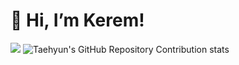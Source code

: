 # 👋 Hi, I’m Kerem! #
![](https://komarev.com/ghpvc/?username=keremcirakoglu&color=green&style=pixel)
![Taehyun's GitHub Repository Contribution stats](https://github-contributor-stats.vercel.app/api?username=keremcirakoglu&combine_all_yearly_contributions=true&hide_contributor_rank=false&theme=dark&limit=3)
